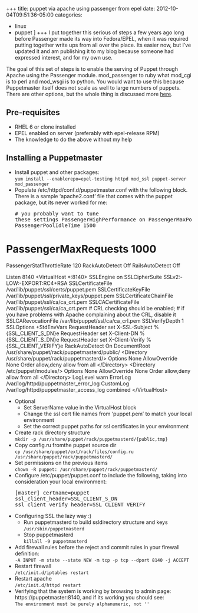 +++
title: puppet via apache using passenger from epel
date: 2012-10-04T09:51:36-05:00
categories:
  - linux
  - puppet
]
+++
I put together this serious of steps a few years ago long before Passenger made its way into Fedora/EPEL, when it was required putting together write ups from all over the place. Its easier now, but I&#8217;ve updated it and am publishing it to my blog because someone had expressed interest, and for my own use.

The goal of this set of steps is to enable the serving of Puppet through Apache using the Passenger module. mod\_passenger to ruby what mod\_cgi is to perl and mod_wsgi is to python. You would want to use this because Puppetmaster itself does not scale as well to large numbers of puppets. There are other options, but the whole thing is discussed more [here](http://projects.puppetlabs.com/projects/puppet/wiki/Puppet_Scalability).

## Pre-requisites

  * RHEL 6 or clone installed
  * EPEL enabled on server (preferably with epel-release RPM)
  * The knowledge to do the above without my help

## Installing a Puppetmaster

  * Install puppet and other packages:  
    `yum install --enablerepo=epel-testing httpd mod_ssl puppet-server mod_passenger` 
  * Populate /etc/httpd/conf.d/puppetmaster.conf with the following block. There is a sample &#8216;apache2.conf&#8217; file that comes with the puppet package, but its never worked for me: <pre class="lang:default decode:true " ># you probably want to tune these settings
PassengerHighPerformance on
PassengerMaxPoolSize 12
PassengerPoolIdleTime 1500
# PassengerMaxRequests 1000
PassengerStatThrottleRate 120
RackAutoDetect Off
RailsAutoDetect Off

Listen 8140
&lt;VirtualHost *:8140&gt;
    SSLEngine on
    SSLCipherSuite SSLv2:-LOW:-EXPORT:RC4+RSA
    SSLCertificateFile /var/lib/puppet/ssl/certs/puppet.pem
    SSLCertificateKeyFile /var/lib/puppet/ssl/private_keys/puppet.pem
    SSLCertificateChainFile /var/lib/puppet/ssl/ca/ca_crt.pem
    SSLCACertificateFile /var/lib/puppet/ssl/ca/ca_crt.pem
    # CRL checking should be enabled;
    # if you have problems with Apache complaining about the CRL, disable it
    SSLCARevocationFile /var/lib/puppet/ssl/ca/ca_crl.pem
    SSLVerifyDepth 1
    SSLOptions +StdEnvVars
    RequestHeader set X-SSL-Subject %{SSL_CLIENT_S_DN}e
    RequestHeader set X-Client-DN %{SSL_CLIENT_S_DN}e
    RequestHeader set X-Client-Verify %{SSL_CLIENT_VERIFY}e
    RackAutoDetect On
    DocumentRoot /usr/share/puppet/rack/puppetmasterd/public/
    &lt;Directory /usr/share/puppet/rack/puppetmasterd/&gt;
        Options None
        AllowOverride None
        Order allow,deny
        allow from all
    &lt;/Directory&gt;
    &lt;Directory /etc/puppet/modules/&gt;
        Options None
        AllowOverride None
        Order allow,deny
        allow from all
    &lt;/Directory&gt;
    LogLevel warn
    ErrorLog /var/log/httpd/puppetmaster_error_log
    CustomLog /var/log/httpd/puppetmaster_access_log combined
&lt;/VirtualHost&gt;</pre>

  * Optional 
      * Set ServerName value in the VirtualHost block
      * Change the ssl cert file names from &#8216;puppet.pem&#8217; to match your local environment
      * Set the correct puppet paths for ssl certificates in your environment
  * Create rack directory structure  
    `mkdir -p /usr/share/puppet/rack/puppetmasterd/{public,tmp}`
  * Copy config.ru fromthe puppet source dir  
    `cp /usr/share/puppet/ext/rack/files/config.ru /usr/share/puppet/rack/puppetmasterd/`
  * Set permissions on the previous items  
    `chown -R puppet: /usr/share/puppet/rack/puppetmasterd/`
  * Configure /etc/puppet/puppet.conf to include the following, taking into consideration your local environment: <pre class="lang:default decode:true " >[master]
certname=puppet
ssl_client_header=SSL_CLIENT_S_DN
ssl_client_verify_header=SSL_CLIENT_VERIFY
</pre>

  * Configuring SSL the lazy way :) 
      * Run puppetmasterd to build ssldirectory structure and keys  
        `/usr/sbin/puppetmasterd`
      * Stop puppetmasterd  
        `killall -9 puppetmasterd`
  * Add firewall rules before the reject and commit rules in your firewall definition:  
    `-A INPUT -m state --state NEW -m tcp -p tcp --dport 8140 -j ACCEPT` 
  * Restart firewall  
    `/etc/init.d/iptables restart` 
  * Restart apache  
    `/etc/init.d/httpd restart`
  * Verifying that the system is working by browsing to admin page: https://puppetmaster:8140, and if its working you should see:  
    `The environment must be purely alphanumeric, not ''`
